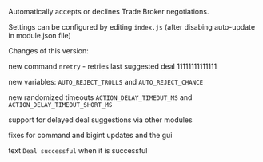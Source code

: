 Automatically accepts or declines Trade Broker negotiations. 

Settings can be configured by editing `index.js` (after disabing auto-update in module.json file)


Changes of this version:

new command `nretry` - retries last suggested deal  11111111111111

new variables: `AUTO_REJECT_TROLLS` and `AUTO_REJECT_CHANCE`

new randomized timeouts `ACTION_DELAY_TIMEOUT_MS` and `ACTION_DELAY_TIMEOUT_SHORT_MS`

support for delayed deal suggestions via other modules

fixes for command and bigint updates and the gui

text `Deal successful` when it is successful
